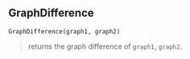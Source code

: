 ## GraphDifference

``` 
GraphDifference(graph1, graph2)
```

> returns the graph difference of `graph1`, `graph2`.
 
  